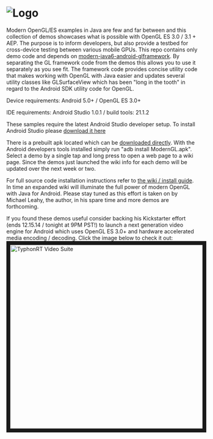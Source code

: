 
![Logo](http://i.imgur.com/UhCv44F.png "Logo")
============================
Modern OpenGL/ES examples in Java are few and far between and this collection of demos showcases what is possible with OpenGL ES 3.0 / 3.1 + AEP. The purpose is to inform developers, but also provide a testbed for cross-device testing between various mobile GPUs. This repo contains only demo code and depends on <a href="https://github.com/typhonrt/modern-java6-android-glframework" target="_blank">modern-java6-android-glframework</a>. By separating the GL framework code from the demos this allows you to use it separately as you see fit. The framework code provides concise utility code that makes working with OpenGL with Java easier and updates several utility classes like GLSurfaceView which has been "long in the tooth" in regard to the Android SDK utility code for OpenGL.  

Device requirements: Android 5.0+ / OpenGL ES 3.0+ 

IDE requirements: Android Studio 1.0.1 / build tools: 21.1.2

These samples require the latest Android Studio developer setup. To install Android Studio please <a href="http://developer.android.com/sdk/index.html" target="_blank">download it here</a>

There is a prebuilt apk located which can be [downloaded directly](https://github.com/typhonrt/modern-java6-android-gldemos/raw/master/prebuilt-apk/ModernGL.apk). With the Android developers tools installed simply run "adb install ModernGL.apk". Select a demo by a single tap and long press to open a web page to a wiki page. Since the demos just launched the wiki info for each demo will be updated over the next week or two. 

For full source code installation instructions refer to <a href="https://github.com/typhonrt/modern-java6-android-gldemos/wiki/installation" target="_blank">the wiki / install guide</a>. In time an expanded wiki will illuminate the full power of modern OpenGL with Java for Android. Please stay tuned as this effort is taken on by Michael Leahy, the author, in his spare time and more demos are forthcoming.

If you found these demos useful consider backing his Kickstarter effort (ends 12.15.14 / tonight at 9PM PST!) to launch a next generation video engine for Android which uses OpenGL ES 3.0+ and hardware accelerated media encoding / decoding.  Click the image below to check it out:
<a href="https://www.kickstarter.com/projects/85808410/typhonrt-video-suite-next-gen-video-apps-for-andro-0" target="_blank"><img src="http://i.imgur.com/gWh4A8M.png" 
alt="TyphonRT Video Suite" width="850" height="480" border="10" /></a>
